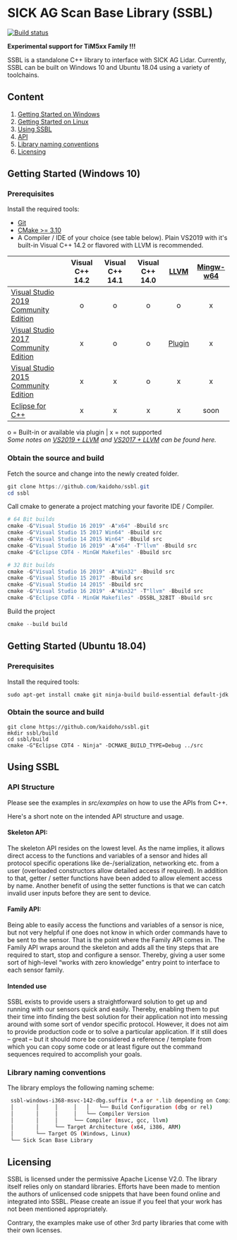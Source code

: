 # SICK AG Scan Base Library (SSBL)
[![Build status](https://ci.appveyor.com/api/projects/status/9gopgyqbnf6xt5pq?svg=true)](https://ci.appveyor.com/project/Kaidoho/ssbl/branch/master)

<b> Experimental support for TiM5xx Family !!! </b>

SSBL is a standalone C++ library to interface with SICK AG Lidar. Currently, SSBL can be built on Windows 10 and Ubuntu 18.04 using a variety of toolchains.  


## Content

1. [Getting Started on Windows](#Getting-Started-(Windows-10))
1. [Getting Started on Linux](#Getting-Started-(Ubuntu-18.04))
2. [Using SSBL](#Using-SSBL)
  1. [API](#API)
  2. [Library naming conventions](#Library-naming-conventions)
3. [Licensing](#Licensing)  


## Getting Started (Windows 10) 

### Prerequisites

Install the required tools:

* [Git](https://git-scm.com/download/win)
* [CMake >= 3.10](https://cmake.org/download)
* A Compiler / IDE of your choice (see table below). Plain VS2019 with it's built-in Visual C++ 14.2 or flavored with LLVM is recommended.

|                                   | Visual C++  14.2 | Visual C++  14.1 | Visual C++  14.0 | [LLVM](https://llvm.org) | [Mingw-w64](https://mingw-w64.org/doku.php) |
|--------------------------------------|:----------------:|:----------------:|:----------------:|:------:|:-----------:|
| [Visual Studio 2019 Community Edition](https://visualstudio.microsoft.com) |         o        |         o        |         o        |   o  |     x     |
| [Visual Studio 2017 Community Edition](https://visualstudio.microsoft.com)  |         x        |         o        |         o        |   [Plugin](https://marketplace.visualstudio.com/items?itemName=LLVMExtensions.llvm-toolchain)  |     x     |
| [Visual Studio 2015 Community Edition](https://visualstudio.microsoft.com)  |         x        |         x        |         o        |   x  |     x     |
| [Eclipse for C++](https://www.eclipse.org/downloads/)                              |         x        |         x        |         x        |   x  |   soon   |



o = Built-in or available via plugin | x = not supported     
*Some notes on [VS2019 + LLVM](https://devblogs.microsoft.com/cppblog/clang-llvm-support-in-visual-studio) and [VS2017 + LLVM](https://marketplace.visualstudio.com/items?itemName=LLVMExtensions.llvm-toolchain) can be found here.*


### Obtain the source and build
Fetch the source and change into the newly created folder.
```powershell
git clone https://github.com/kaidoho/ssbl.git
cd ssbl
```
Call cmake to generate a project matching your favorite IDE / Compiler.
```powershell
# 64 Bit builds
cmake -G"Visual Studio 16 2019" -A"x64" -Bbuild src            
cmake -G"Visual Studio 15 2017 Win64" -Bbuild src                
cmake -G"Visual Studio 14 2015 Win64" -Bbuild src                
cmake -G"Visual Studio 16 2019" -A"x64" -T"llvm" -Bbuild src       
cmake -G"Eclipse CDT4 - MinGW Makefiles" -Bbuild src                            

# 32 Bit builds
cmake -G"Visual Studio 16 2019" -A"Win32" -Bbuild src
cmake -G"Visual Studio 15 2017" -Bbuild src
cmake -G"Visual Studio 14 2015" -Bbuild src
cmake -G"Visual Studio 16 2019" -A"Win32" -T"llvm" -Bbuild src
cmake -G"Eclipse CDT4 - MinGW Makefiles" -DSSBL_32BIT -Bbuild src
```
Build the project
```powershell
cmake --build build
```

## Getting Started (Ubuntu 18.04)

### Prerequisites

Install the required tools:

```console
sudo apt-get install cmake git ninja-build build-essential default-jdk
```

### Obtain the source and build
```console
git clone https://github.com/kaidoho/ssbl.git
mkdir ssbl/build
cd ssbl/build
cmake -G"Eclipse CDT4 - Ninja" -DCMAKE_BUILD_TYPE=Debug ../src
```

## Using SSBL

### API Structure
Please see the examples in *src/examples* on how to use the APIs from C++.

Here's a short note on the intended API structure and usage.

#### Skeleton API:
The skeleton API resides on the lowest level. As the name implies, it allows direct access to the functions and variables of a sensor and hides all protocol specific operations like de-/serialization, networking etc. from a user (overloaded constructors allow detailed access if required). In addition to that, getter / setter functions have been added to allow element access by name. Another benefit of using the setter functions is that we can catch invalid user inputs before they are sent to device.
#### Family API:
Being able to easily access the functions and variables of a sensor is nice, but not very helpful if one does not know in which order commands have to be sent to the sensor. That is the point where the Family API comes in. The Family API wraps around the skeleton and adds all the tiny steps that are required to start, stop and configure a sensor. Thereby, giving a user some sort of high-level “works with zero knowledge” entry point to interface to each sensor family.
#### Intended use
SSBL exists to provide users a straightforward solution to get up and running with our sensors quick and easily. Thereby, enabling them to put their time into finding the best solution for their application not into messing around with some sort of vendor specific protocol. However, it does not aim to provide production code or to solve a particular application. If it still does – great – but it should more be considered a reference / template from which you can copy some code or at least figure out the command sequences required to accomplish your goals.


### Library naming conventions
The library employs the following naming scheme:
```bash
 ssbl-windows-i368-msvc-142-dbg.suffix (*.a or *.lib depending on Compiler)
 │       │     │     │   │   └── Build Configuration (dbg or rel)
 │       │     │     │   └── Compiler Version  
 │       │     │     └── Compiler (msvc, gcc, llvm)
 │       │     └── Target Architecture (x64, i386, ARM)
 │       └── Target OS (Windows, Linux)
 └── Sick Scan Base Library
 ```




## Licensing

SSBL is licensed under the permissive Apache License V2.0. The library itself relies only on standard libraries. Efforts have been made to mention the authors of unlicensed code snippets that have been found online and integrated into SSBL. Please create an issue if you feel that your work has not been mentioned appropriately.  

Contrary, the examples make use of other 3rd party libraries that come with their own licenses.
